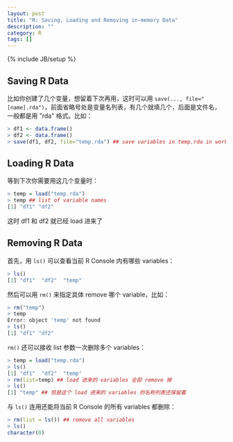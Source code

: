 ```yaml
---
layout: post
title: "R: Saving, Loading and Removing in-memory Data"
description: ""
category: R
tags: []
---
```

{% include JB/setup %}

## Saving R Data

比如你创建了几个变量，想留着下次再用，这时可以用 `save(..., file="[name].rda")`，前面省略号处是变量名列表，有几个就填几个，后面是文件名，一般都是用 "rda" 格式。比如：

```r
> df1 <- data.frame()
> df2 <- data.frame()
> save(df1, df2, file="temp.rda") ## save variables in temp.rda in workspace
```

## Loading R Data

等到下次你需要用这几个变量时：

```r
> temp = load("temp.rda")
> temp ## list of variable names
[1] "df1" "df2"
```

这时 df1 和 df2 就已经 load 进来了

## Removing R Data

首先，用 `ls()` 可以查看当前 R Console 内有哪些 variables：

```r
> ls()
[1] "df1"  "df2"  "temp"
```

然后可以用 `rm()` 来指定具体 remove 哪个 variable，比如：

```r
> rm("temp")
> temp
Error: object 'temp' not found
> ls()
[1] "df1" "df2"
```

`rm()` 还可以接收 list 参数一次删除多个 variables：

```r
> temp = load("temp.rda")
> ls()
[1] "df1"  "df2"  "temp"
> rm(list=temp) ## load 进来的 variables 全部 remove 掉
> ls()
[1] "temp" ## 但是这个 load 进来的 variables 的名称列表还保留着
```

与 `ls()` 连用还能将当前 R Console 的所有 variables 都删除：

```r
> rm(list = ls()) ## remove all variables
> ls()
character(0)
```

